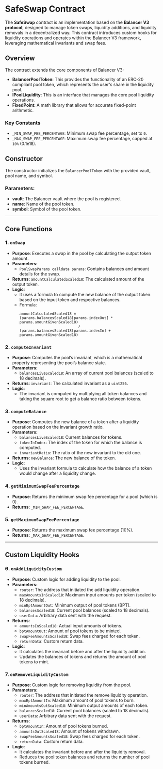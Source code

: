 
# SafeSwap Contract

The **SafeSwap** contract is an implementation based on the **Balancer V3 protocol**, designed to manage token swaps, liquidity additions, and liquidity removals in a decentralized way. This contract introduces custom hooks for liquidity operations and operates within the Balancer V3 framework, leveraging mathematical invariants and swap fees.

## Overview

The contract extends the core components of Balancer V3:
- **BalancerPoolToken**: This provides the functionality of an ERC-20 compliant pool token, which represents the user's share in the liquidity pool.
- **IPoolLiquidity**: This is an interface that manages the core pool liquidity operations.
- **FixedPoint**: A math library that allows for accurate fixed-point arithmetic.

### Key Constants

- `_MIN_SWAP_FEE_PERCENTAGE`: Minimum swap fee percentage, set to `0`.
- `_MAX_SWAP_FEE_PERCENTAGE`: Maximum swap fee percentage, capped at `10%` (0.1e18).

## Constructor

The constructor initializes the `BalancerPoolToken` with the provided vault, pool name, and symbol.

### Parameters:
- **vault**: The Balancer vault where the pool is registered.
- **name**: Name of the pool token.
- **symbol**: Symbol of the pool token.

---

## Core Functions

### 1. **`onSwap`** 
   - **Purpose**: Executes a swap in the pool by calculating the output token amount.
   - **Parameters**: 
     - `PoolSwapParams calldata params`: Contains balances and amount details for the swap.
   - **Returns**: `amountCalculatedScaled18`: The calculated amount of the output token.
   - **Logic**: 
     - It uses a formula to compute the new balance of the output token based on the input token and respective balances.
     - Formula: 
       ```
       amountCalculatedScaled18 = (params.balancesScaled18[params.indexOut] * params.amountGivenScaled18) 
                                  / (params.balancesScaled18[params.indexIn] + params.amountGivenScaled18)
       ```

### 2. **`computeInvariant`** 
   - **Purpose**: Computes the pool’s invariant, which is a mathematical property representing the pool’s balance state.
   - **Parameters**: 
     - `balancesLiveScaled18`: An array of current pool balances (scaled to 18 decimals).
   - **Returns**: `invariant`: The calculated invariant as a `uint256`.
   - **Logic**: 
     - The invariant is computed by multiplying all token balances and taking the square root to get a balance ratio between tokens.

### 3. **`computeBalance`** 
   - **Purpose**: Computes the new balance of a token after a liquidity operation based on the invariant growth ratio.
   - **Parameters**: 
     - `balancesLiveScaled18`: Current balances for tokens.
     - `tokenInIndex`: The index of the token for which the balance is computed.
     - `invariantRatio`: The ratio of the new invariant to the old one.
   - **Returns**: `newBalance`: The new balance of the token.
   - **Logic**: 
     - Uses the invariant formula to calculate how the balance of a token would change after a liquidity change.

### 4. **`getMinimumSwapFeePercentage`** 
   - **Purpose**: Returns the minimum swap fee percentage for a pool (which is 0).
   - **Returns**: `_MIN_SWAP_FEE_PERCENTAGE`.

### 5. **`getMaximumSwapFeePercentage`** 
   - **Purpose**: Returns the maximum swap fee percentage (10%).
   - **Returns**: `_MAX_SWAP_FEE_PERCENTAGE`.

---

## Custom Liquidity Hooks

### 6. **`onAddLiquidityCustom`** 
   - **Purpose**: Custom logic for adding liquidity to the pool.
   - **Parameters**:
     - `router`: The address that initiated the add liquidity operation.
     - `maxAmountsInScaled18`: Maximum input amounts per token (scaled to 18 decimals).
     - `minBptAmountOut`: Minimum output of pool tokens (BPT).
     - `balancesScaled18`: Current pool balances (scaled to 18 decimals).
     - `userData`: Arbitrary data sent with the request.
   - **Returns**: 
     - `amountsInScaled18`: Actual input amounts of tokens.
     - `bptAmountOut`: Amount of pool tokens to be minted.
     - `swapFeeAmountsScaled18`: Swap fees charged for each token.
     - `returnData`: Custom return data.
   - **Logic**: 
     - It calculates the invariant before and after the liquidity addition.
     - Updates the balances of tokens and returns the amount of pool tokens to mint.

### 7. **`onRemoveLiquidityCustom`** 
   - **Purpose**: Custom logic for removing liquidity from the pool.
   - **Parameters**:
     - `router`: The address that initiated the remove liquidity operation.
     - `maxBptAmountIn`: Maximum amount of pool tokens to burn.
     - `minAmountsOutScaled18`: Minimum output amounts of each token.
     - `balancesScaled18`: Current pool balances (scaled to 18 decimals).
     - `userData`: Arbitrary data sent with the request.
   - **Returns**:
     - `bptAmountIn`: Amount of pool tokens burned.
     - `amountsOutScaled18`: Amount of tokens withdrawn.
     - `swapFeeAmountsScaled18`: Swap fees charged for each token.
     - `returnData`: Custom return data.
   - **Logic**: 
     - It calculates the invariant before and after the liquidity removal.
     - Reduces the pool token balances and returns the number of pool tokens burned.




